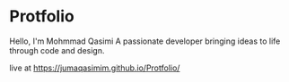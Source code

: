 # Protfolio
Hello, I'm Mohmmad Qasimi
A passionate developer bringing ideas to life through code and design.

live at https://jumaqasimim.github.io/Protfolio/
